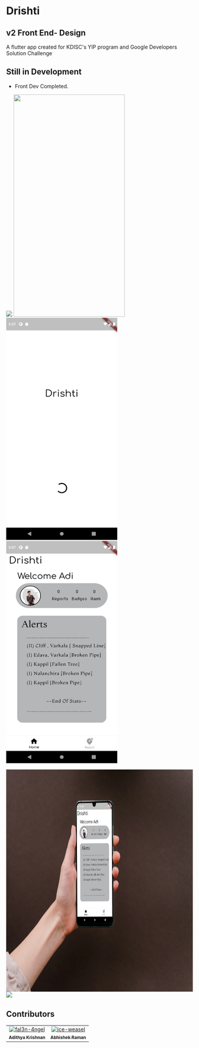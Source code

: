 # Drishti 
## v2 Front End- Design

A flutter app created for KDISC's YIP program and Google Developers Solution Challenge

## Still in Development
-  Front Dev Completed.

<img src="https://user-images.githubusercontent.com/73097560/115834477-dbab4500-a447-11eb-908a-139a6edaec5c.gif"></a>
<img  src="https://github.com/Friendly-Neighbourhood-Tekys/Drishti/blob/Front-end-V2/screenshots/Screen%20Rec.gif" width="300" height="600"></a>
<img  src="https://github.com/Friendly-Neighbourhood-Tekys/Drishti/blob/Front-end-V2/screenshots/Screenshot_1647077837.png" width="300" height="600"></a>
<img  src="https://github.com/Friendly-Neighbourhood-Tekys/Drishti/blob/Front-end-V2/screenshots/Screenshot_1647077846.png" width="300" height="600"></a>

<img align='center' src="https://github.com/Friendly-Neighbourhood-Tekys/Drishti/blob/Front-end-V2/screenshots/3.png" width="800" height="600"></a>
<img src="https://user-images.githubusercontent.com/73097560/115834477-dbab4500-a447-11eb-908a-139a6edaec5c.gif"></a>

## Contributors

<!-- readme: fal3n-4ngel,collaborators,ice-weasel,contributors -start -->
<table>
<tr>
    <td align="center">
        <a href="https://github.com/fal3n-4ngel">
            <img src="https://avatars.githubusercontent.com/u/79042374?v=4" width="100;" alt="fal3n-4ngel"/>
            <br />
            <sub><b>Adithya Krishnan</b></sub>
        </a>
    </td>
    <td align="center">
        <a href="https://github.com/ice-weasel">
            <img src="https://avatars.githubusercontent.com/u/93714446?v=4" width="100;" alt="ice-weasel"/>
            <br />
            <sub><b>Abhishek Raman</b></sub>
        </a>
    </td></tr>
</table>
<!-- readme: fal3n-4ngel,collaborators,ice-weasel,contributors -end -->
